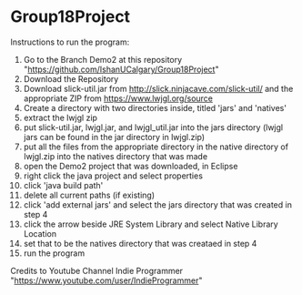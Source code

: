 # Group18Project

Instructions to run the program:

1. Go to the Branch Demo2 at this repository "https://github.com/IshanUCalgary/Group18Project"
2. Download the Repository 
3. Download slick-util.jar from http://slick.ninjacave.com/slick-util/ and the appropriate ZIP from https://www.lwjgl.org/source
4. Create a directory with two directories inside, titled 'jars' and 'natives'
5. extract the lwjgl zip
5. put slick-util.jar, lwjgl.jar, and lwjgl_util.jar into the jars directory (lwjgl jars can be found in the jar directory in lwjgl.zip)
6. put all the files from the appropriate directory in the native directory of lwjgl.zip into the natives directory that was made
7. open the Demo2 project that was downloaded, in Eclipse
8. right click the java project and select properties
9. click 'java build path'
10. delete all current paths (if existing)
11. click 'add external jars' and select the jars directory that was created in step 4
12. click the arrow beside JRE System Library and select Native Library Location
13. set that to be the natives directory that was creataed in step 4
14. run the program

Credits to Youtube Channel Indie Programmer "https://www.youtube.com/user/IndieProgrammer"
